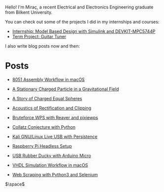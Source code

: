 
Hello! I'm Miraç, a recent Electrical and Electronics Engineering graduate from Bilkent University.

You can check out some of the projects I did in my internships and courses:

- [Internship: Model Based Design with Simulink and DEVKIT-MPC5744P](posts\model-based-design\model-based-design.html)
- [Term Project: Guitar Tuner](posts\guitar-tuner-term-project\guitar-tuner-term-project.html)

I also write blog posts now and then:

# Posts

- [8051 Assembly Workflow in macOS](posts\8051-assembly-workflow-in-macos\8051-assembly-workflow-in-macos.html)

- [A Stationary Charged Particle in a Gravitational Field](posts\a-stationary-charged-particle-in-a-gravitational-field\a-stationary-charged-particle-in-a-gravitational-field.html)

- [A Story of Charged Equal Spheres](posts\a-story-of-charged-equal-spheres\a-story-of-charged-equal-spheres.html)

- [Acoustics of Rectification and Clipping](posts\acoustics-of-rectification-and-clipping\acoustics-of-rectification-and-clipping.html)

- [Bruteforce WPS with Reaver and pixiewps](posts\bruteforce-wps-with-reaver-and-pixiewps\bruteforce-wps-with-reaver-and-pixiewps.html)
- [Collatz Conjecture with Python](posts\collatz-conjecture-with-python3\collatz-conjecture-with-python3.html)
- [Kali GNU/Linux Live USB with Persistence](posts\kali-gnulinux-live-usb-with-persistence\kali-gnulinux-live-usb-with-persistence.html)
- [Raspberry Pi Headless Setup](posts\rpi-headless-setup\rpi-headless-setup.html)
- [USB Rubber Ducky with Arduino Micro](posts\usb-rubber-ducky-with-arduino-micro\usb-rubber-ducky-with-arduino-micro.html)
- [VHDL Simulation Workflow in macOS](posts\vhdl-sim-workflow-in-macos\vhdl-sim-workflow-in-macos.html)
- [Web Scraping with Python3 and Selenium](posts\web-scraping-with-python3-and-selenium\web-scraping-with-python3-and-selenium.html)


<!-- trick it into loading katex so i can use the fonts here as well. -->
$\space$

<!-- { width=25% } -->